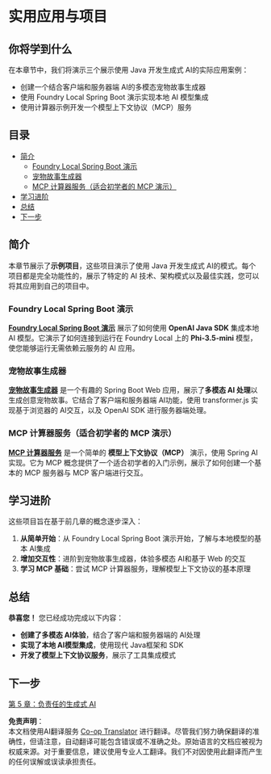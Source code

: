 <!--
CO_OP_TRANSLATOR_METADATA:
{
  "original_hash": "d45b8e2291ab1357592c904c103cbc81",
  "translation_date": "2025-07-28T10:24:07+00:00",
  "source_file": "04-PracticalSamples/README.md",
  "language_code": "zh"
}
-->
# 实用应用与项目

## 你将学到什么
在本章节中，我们将演示三个展示使用 Java 开发生成式 AI的实际应用案例：
- 创建一个结合客户端和服务器端 AI的多模态宠物故事生成器
- 使用 Foundry Local Spring Boot 演示实现本地 AI 模型集成
- 使用计算器示例开发一个模型上下文协议（MCP）服务

## 目录

- [简介](../../../04-PracticalSamples)
  - [Foundry Local Spring Boot 演示](../../../04-PracticalSamples)
  - [宠物故事生成器](../../../04-PracticalSamples)
  - [MCP 计算器服务（适合初学者的 MCP 演示）](../../../04-PracticalSamples)
- [学习进阶](../../../04-PracticalSamples)
- [总结](../../../04-PracticalSamples)
- [下一步](../../../04-PracticalSamples)

## 简介

本章节展示了**示例项目**，这些项目演示了使用 Java 开发生成式 AI的模式。每个项目都是完全功能性的，展示了特定的 AI 技术、架构模式以及最佳实践，您可以将其应用到自己的项目中。

### Foundry Local Spring Boot 演示

**[Foundry Local Spring Boot 演示](foundrylocal/README.md)** 展示了如何使用 **OpenAI Java SDK** 集成本地 AI 模型。它演示了如何连接到运行在 Foundry Local 上的 **Phi-3.5-mini** 模型，使您能够运行无需依赖云服务的 AI 应用。

### 宠物故事生成器

**[宠物故事生成器](petstory/README.md)** 是一个有趣的 Spring Boot Web 应用，展示了**多模态 AI 处理**以生成创意宠物故事。它结合了客户端和服务器端 AI功能，使用 transformer.js 实现基于浏览器的 AI交互，以及 OpenAI SDK 进行服务器端处理。

### MCP 计算器服务（适合初学者的 MCP 演示）

**[MCP 计算器服务](calculator/README.md)** 是一个简单的 **模型上下文协议（MCP）** 演示，使用 Spring AI 实现。它为 MCP 概念提供了一个适合初学者的入门示例，展示了如何创建一个基本的 MCP 服务器与 MCP 客户端进行交互。

## 学习进阶

这些项目旨在基于前几章的概念逐步深入：

1. **从简单开始**：从 Foundry Local Spring Boot 演示开始，了解与本地模型的基本 AI集成
2. **增加交互性**：进阶到宠物故事生成器，体验多模态 AI和基于 Web 的交互
3. **学习 MCP 基础**：尝试 MCP 计算器服务，理解模型上下文协议的基本原理

## 总结

**恭喜您！** 您已经成功完成以下内容：

- **创建了多模态 AI体验**，结合了客户端和服务器端的 AI处理
- **实现了本地 AI模型集成**，使用现代 Java框架和 SDK
- **开发了模型上下文协议服务**，展示了工具集成模式

## 下一步

[第 5 章：负责任的生成式 AI](../05-ResponsibleGenAI/README.md)

**免责声明**：  
本文档使用AI翻译服务 [Co-op Translator](https://github.com/Azure/co-op-translator) 进行翻译。尽管我们努力确保翻译的准确性，但请注意，自动翻译可能包含错误或不准确之处。原始语言的文档应被视为权威来源。对于重要信息，建议使用专业人工翻译。我们不对因使用此翻译而产生的任何误解或误读承担责任。